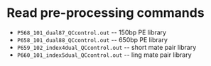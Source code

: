 # Read pre-processing commands
* `P568_101_dual87_QCcontrol.out` -- 150bp PE library
* `P658_101_dual88_QCcontrol.out` -- 650bp PE library
* `P659_102_index4dual_QCcontrol.out` -- short mate pair library
* `P660_101_index5dual_QCcontrol.out` -- ling mate pair library
